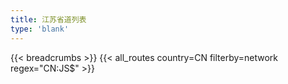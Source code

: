 ```yaml
---
title: 江苏省道列表
type: 'blank'
---
```


{{< breadcrumbs >}}
{{< all_routes country=CN filterby=network regex="CN:JS$" >}}
